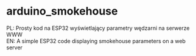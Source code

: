 # arduino_smokehouse
PL: Prosty kod na ESP32 wyświetlający parametry wędzarni na serwerze WWW <br />
EN: A simple ESP32 code displaying smokehouse parameters on a web server
